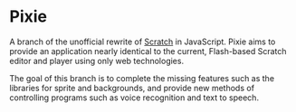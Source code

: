# Pixie

A branch of the unofficial rewrite of [Scratch][] in JavaScript. Pixie aims to provide an application nearly identical to the current, Flash-based Scratch editor and player using only web technologies.

The goal of this branch is to complete the missing features such as the libraries for sprite and backgrounds, and provide new methods of controlling programs such as voice recognition and text to speech.

[scratch]: https://scratch.mit.edu
